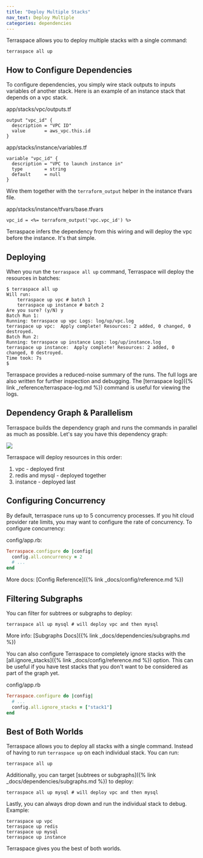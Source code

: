 ```yaml
---
title: "Deploy Multiple Stacks"
nav_text: Deploy Multiple
categories: dependencies
---
```


Terraspace allows you to deploy multiple stacks with a single command:

    terraspace all up

## How to Configure Dependencies

To configure dependencies, you simply wire stack outputs to inputs variables of another stack. Here is an example of an instance stack that depends on a vpc stack.

app/stacks/vpc/outputs.tf

    output "vpc_id" {
      description = "VPC ID"
      value       = aws_vpc.this.id
    }

app/stacks/instance/variables.tf

    variable "vpc_id" {
      description = "VPC to launch instance in"
      type        = string
      default     = null
    }

Wire them together with the `terraform_output` helper in the instance tfvars file.

app/stacks/instance/tfvars/base.tfvars

    vpc_id = <%= terraform_output('vpc.vpc_id') %>

Terraspace infers the dependency from this wiring and will deploy the vpc before the instance. It's that simple.

## Deploying

When you run the `terraspace all up` command, Terraspace will deploy the resources in batches:

    $ terraspace all up
    Will run:
        terraspace up vpc # batch 1
        terraspace up instance # batch 2
    Are you sure? (y/N) y
    Batch Run 1:
    Running: terraspace up vpc Logs: log/up/vpc.log
    terraspace up vpc:  Apply complete! Resources: 2 added, 0 changed, 0 destroyed.
    Batch Run 2:
    Running: terraspace up instance Logs: log/up/instance.log
    terraspace up instance:  Apply complete! Resources: 2 added, 0 changed, 0 destroyed.
    Time took: 7s
    $

Terraspace provides a reduced-noise summary of the runs. The full logs are also written for further inspection and debugging. The [terraspace log]({% link _reference/terraspace-log.md %}) command is useful for viewing the logs.

## Dependency Graph & Parallelism

Terraspace builds the dependency graph and runs the commands in parallel as much as possible.  Let's say you have this dependency graph:

![](https://img.boltops.com/boltops/tools/terraspace/graphs/instance-redis-mysql-vpc.png)

Terraspace will deploy resources in this order:

1. vpc - deployed first
2. redis and mysql - deployed together
3. instance - deployed last

## Configuring Concurrency

By default, terraspace runs up to 5 concurrency processes. If you hit cloud provider rate limits, you may want to configure the rate of concurrency. To configure concurrency:

config/app.rb:

```ruby
Terraspace.configure do |config|
  config.all.concurrency = 2
  # ...
end
```

More docs: [Config Reference]({% link _docs/config/reference.md %})

## Filtering Subgraphs

You can filter for subtrees or subgraphs to deploy:

    terraspace all up mysql # will deploy vpc and then mysql

More info: [Subgraphs Docs]({% link _docs/dependencies/subgraphs.md %})

You can also configure Terraspace to completely ignore stacks with the [all.ignore_stacks]({% link _docs/config/reference.md %}) option. This can be useful if you have test stacks that you don't want to be considered as part of the graph yet.

config/app.rb

```ruby
Terraspace.configure do |config|
  # ...
  config.all.ignore_stacks = ["stack1"]
end
```

## Best of Both Worlds

Terraspace allows you to deploy all stacks with a single command. Instead of having to run `terraspace up` on each individual stack. You can run:

    terraspace all up

Additionally, you can target [subtrees or subgraphs]({% link _docs/dependencies/subgraphs.md %}) to deploy:

    terraspace all up mysql # will deploy vpc and then mysql

Lastly, you can always drop down and run the individual stack to debug. Example:

    terraspace up vpc
    terraspace up redis
    terraspace up mysql
    terraspace up instance

Terraspace gives you the best of both worlds.
